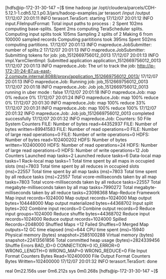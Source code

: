 [hdfs@ip-172-31-30-147 ~]$ time hadoop jar /opt/cloudera/parcels/CDH-5.12.1-1.cdh5.12.1.p0.3/jars/hadoop-examples.jar terasort /input /output
17/12/07 20:01:11 INFO terasort.TeraSort: starting
17/12/07 20:01:12 INFO input.FileInputFormat: Total input paths to process : 2
Spent 102ms computing base-splits.
Spent 2ms computing TeraScheduler splits.
Computing input splits took 105ms
Sampling 2 splits of 2
Making 6 from 100000 sampled records
Computing parititions took 395ms
Spent 502ms computing partitions.
17/12/07 20:01:13 INFO mapreduce.JobSubmitter: number of splits:2
17/12/07 20:01:13 INFO mapreduce.JobSubmitter: Submitting tokens for job: job_1512669756012_0013
17/12/07 20:01:13 INFO impl.YarnClientImpl: Submitted application application_1512669756012_0013
17/12/07 20:01:13 INFO mapreduce.Job: The url to track the job: http://ip-172-31-24-87.us-east-2.compute.internal:8088/proxy/application_1512669756012_0013/
17/12/07 20:01:13 INFO mapreduce.Job: Running job: job_1512669756012_0013
17/12/07 20:01:18 INFO mapreduce.Job: Job job_1512669756012_0013 running in uber mode : false
17/12/07 20:01:18 INFO mapreduce.Job:  map 0% reduce 0%
17/12/07 20:01:24 INFO mapreduce.Job:  map 100% reduce 0%
17/12/07 20:01:30 INFO mapreduce.Job:  map 100% reduce 33%
17/12/07 20:01:31 INFO mapreduce.Job:  map 100% reduce 100%
17/12/07 20:01:32 INFO mapreduce.Job: Job job_1512669756012_0013 completed successfully
17/12/07 20:01:32 INFO mapreduce.Job: Counters: 50
	File System Counters
		FILE: Number of bytes read=44352937
		FILE: Number of bytes written=89941583
		FILE: Number of read operations=0
		FILE: Number of large read operations=0
		FILE: Number of write operations=0
		HDFS: Number of bytes read=102400202
		HDFS: Number of bytes written=102400000
		HDFS: Number of read operations=24
		HDFS: Number of large read operations=0
		HDFS: Number of write operations=12
	Job Counters 
		Launched map tasks=2
		Launched reduce tasks=6
		Data-local map tasks=1
		Rack-local map tasks=1
		Total time spent by all maps in occupied slots (ms)=7803
		Total time spent by all reduces in occupied slots (ms)=22557
		Total time spent by all map tasks (ms)=7803
		Total time spent by all reduce tasks (ms)=22557
		Total vcore-milliseconds taken by all map tasks=7803
		Total vcore-milliseconds taken by all reduce tasks=22557
		Total megabyte-milliseconds taken by all map tasks=7990272
		Total megabyte-milliseconds taken by all reduce tasks=23098368
	Map-Reduce Framework
		Map input records=1024000
		Map output records=1024000
		Map output bytes=104448000
		Map output materialized bytes=44368702
		Input split bytes=202
		Combine input records=0
		Combine output records=0
		Reduce input groups=1024000
		Reduce shuffle bytes=44368702
		Reduce input records=1024000
		Reduce output records=1024000
		Spilled Records=2048000
		Shuffled Maps =12
		Failed Shuffles=0
		Merged Map outputs=12
		GC time elapsed (ms)=644
		CPU time spent (ms)=15940
		Physical memory (bytes) snapshot=2585100288
		Virtual memory (bytes) snapshot=22413561856
		Total committed heap usage (bytes)=2824339456
	Shuffle Errors
		BAD_ID=0
		CONNECTION=0
		IO_ERROR=0
		WRONG_LENGTH=0
		WRONG_MAP=0
		WRONG_REDUCE=0
	File Input Format Counters 
		Bytes Read=102400000
	File Output Format Counters 
		Bytes Written=102400000
17/12/07 20:01:32 INFO terasort.TeraSort: done

real	0m22.156s
user	0m6.212s
sys	0m0.268s
[hdfs@ip-172-31-30-147 ~]$ 
